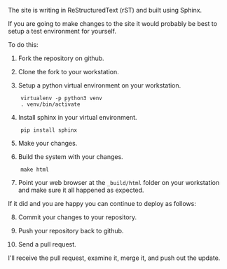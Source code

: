 
The site is writing in ReStructuredText (rST) and built using Sphinx.  

If you are going to make changes to the site it would probably be best to setup a test environment for yourself. 

To do this:

1. Fork the repository on github.

2. Clone the fork to your workstation.

3. Setup a python virtual environment on your workstation. 

```
    virtualenv -p python3 venv
    . venv/bin/activate
```

4. Install sphinx in your virtual environment. 
```
    pip install sphinx
```

5. Make your changes.

6. Build the system with your changes. 
```
    make html
```

7. Point your web browser at the `_build/html` folder on your workstation
and make sure it all happened as expected. 

If it did and you are happy you can continue to deploy as follows: 

8. Commit your changes to your repository.

9. Push your repository back to github.

10. Send a pull request.

I'll receive the pull request, examine it, merge it, and push out the 
update.

